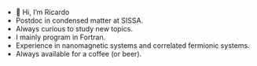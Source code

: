 - 👋 Hi, I’m Ricardo
- Postdoc in condensed matter at SISSA.
- Always curious to study new topics.
- I mainly program in Fortran.
- Experience in nanomagnetic systems and correlated fermionic systems.
- Always available for a coffee (or beer).

<!---
ricardojclopes/ricardojclopes is a ✨ special ✨ repository because its `README.md` (this file) appears on your GitHub profile.
You can click the Preview link to take a look at your changes.
--->
